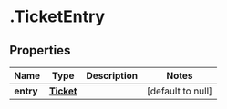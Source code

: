 # .TicketEntry

## Properties
Name | Type | Description | Notes
------------ | ------------- | ------------- | -------------
**entry** | [**Ticket**](Ticket.md) |  | [default to null]


